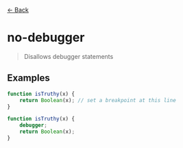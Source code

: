 [&#x2190; Back](./)
# no-debugger

> Disallows debugger statements

 

## Examples

<code-highlight>
 
<div slot="correct">

```js
function isTruthy(x) {
    return Boolean(x); // set a breakpoint at this line
}

```

</div>

 
<div slot="incorrect">

```js
function isTruthy(x) {
    debugger;
    return Boolean(x);
}

```

</div>

 
</code-highlight>

